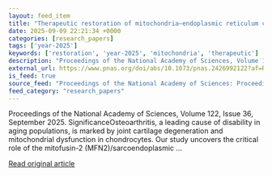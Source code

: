 ```yaml
---
layout: feed_item
title: "Therapeutic restoration of mitochondria–endoplasmic reticulum cross talk for osteoarthritis"
date: 2025-09-09 22:21:34 +0000
categories: [research_papers]
tags: ['year-2025']
keywords: ['restoration', 'year-2025', 'mitochondria', 'therapeutic']
description: "Proceedings of the National Academy of Sciences, Volume 122, Issue 36, September 2025"
external_url: https://www.pnas.org/doi/abs/10.1073/pnas.2426992122?af=R
is_feed: true
source_feed: "Proceedings of the National Academy of Sciences: Proceedings of the National Academy of Sciences: Table of Contents"
feed_category: "research_papers"
---
```


Proceedings of the National Academy of Sciences, Volume 122, Issue 36, September 2025. SignificanceOsteoarthritis, a leading cause of disability in aging populations, is marked by joint cartilage degeneration and mitochondrial dysfunction in chondrocytes. Our study uncovers the critical role of the mitofusin-2 (MFN2)/sarcoendoplasmic ...

[Read original article](https://www.pnas.org/doi/abs/10.1073/pnas.2426992122?af=R)
